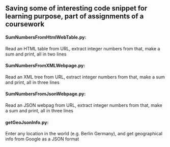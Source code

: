 ## Saving some of interesting code snippet for learning purpose, part of assignments of a coursework


#### SumNumbersFromHtmlWebTable.py: 
Read an HTML table from URL, extract integer numbers from that, make a sum and print, all in two lines

#### SumNumbersFromXMLWebpage.py: 
Read an XML tree from URL, extract integer numbers from that, make a sum and print, all in three lines

#### SumNumbersFromJsonWebpage.py: 
Read an JSON webpag from URL, extract integer numbers from that, make a sum and print, all in three lines

#### getGeoJsonInfo.py: 
Enter any location in the world (e.g. Berlin Germany), and get geographical info from Google as a JSON format

